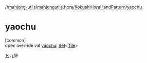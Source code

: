 //[mahjong-utils](../../../index.md)/[mahjongutils.hora](../index.md)/[KokushiHoraHandPattern](index.md)/[yaochu](yaochu.md)

# yaochu

[common]\
open override val [yaochu](yaochu.md): [Set](https://kotlinlang.org/api/latest/jvm/stdlib/kotlin-stdlib/kotlin.collections/-set/index.html)&lt;[Tile](../../mahjongutils.models/-tile/index.md)&gt;

幺九牌
